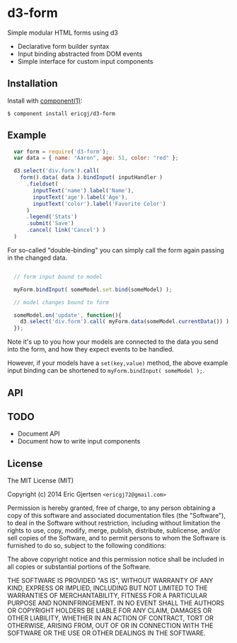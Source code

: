 
# d3-form

  Simple modular HTML forms using d3

  * Declarative form builder syntax
  * Input binding abstracted from DOM events
  * Simple interface for custom input components
  
## Installation

  Install with [component(1)](http://component.io):

    $ component install ericgj/d3-form

## Example

```js
  var form = require('d3-form');
  var data = { name: "Aaron", age: 51, color: "red" };

  d3.select('div.form').call( 
    form().data( data ).bindInput( inputHandler )
      .fieldset(
        inputText('name').label('Name'),
        inputText('age').label('Age'),
        inputText('color').label('Favorite Color')
      )
      .legend('Stats')
      .submit('Save')
      .cancel( link('Cancel') )
  )

```

For so-called "double-binding" you can simply call the form again passing
in the changed data.

```js

  // form input bound to model

  myForm.bindInput( someModel.set.bind(someModel) );

  // model changes bound to form

  someModel.on('update', function(){ 
    d3.select('div.form').call( myForm.data(someModel.currentData()) );
  });

```

Note it's up to you how your models are connected to the data you send into
the form, and how they expect events to be handled.

However, if your models have a `set(key,value)` method, the above example
input binding can be shortened to `myForm.bindInput( someModel );`.


## API

  
## TODO

  - Document API
  - Document how to write input components
  
## License

  The MIT License (MIT)

  Copyright (c) 2014 Eric Gjertsen `<ericgj72@gmail.com>`

  Permission is hereby granted, free of charge, to any person obtaining a copy
  of this software and associated documentation files (the "Software"), to deal
  in the Software without restriction, including without limitation the rights
  to use, copy, modify, merge, publish, distribute, sublicense, and/or sell
  copies of the Software, and to permit persons to whom the Software is
  furnished to do so, subject to the following conditions:

  The above copyright notice and this permission notice shall be included in
  all copies or substantial portions of the Software.

  THE SOFTWARE IS PROVIDED "AS IS", WITHOUT WARRANTY OF ANY KIND, EXPRESS OR
  IMPLIED, INCLUDING BUT NOT LIMITED TO THE WARRANTIES OF MERCHANTABILITY,
  FITNESS FOR A PARTICULAR PURPOSE AND NONINFRINGEMENT. IN NO EVENT SHALL THE
  AUTHORS OR COPYRIGHT HOLDERS BE LIABLE FOR ANY CLAIM, DAMAGES OR OTHER
  LIABILITY, WHETHER IN AN ACTION OF CONTRACT, TORT OR OTHERWISE, ARISING FROM,
  OUT OF OR IN CONNECTION WITH THE SOFTWARE OR THE USE OR OTHER DEALINGS IN
  THE SOFTWARE.
